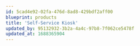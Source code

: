 ```yaml
---
id: 5cad4e92-02fa-476d-8ad8-429bdf2aff00
blueprint: products
title: 'Self-Service Kiosk'
updated_by: 95132932-3b2a-4a4c-97b8-7f062ce5478f
updated_at: 1688365904
---
```

